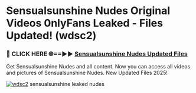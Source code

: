 # Sensualsunshine Nudes Original Videos 0nlyFans Leaked - Files Updated! (wdsc2)

<h3>🔴 CLICK HERE 🌐==►► <a href="https://tinyurl.com/5h6xmrr3" rel="nofollow">Sensualsunshine Nudes Updated Files</a></h3>

Get Sensualsunshine Nudes and all content. Now you can access all videos and pictures of Sensualsunshine Nudes. New Updated Files 2025!

[![wdsc2](https://i.imgur.com/KVD873Z.gif)](https://tinyurl.com/5h6xmrr3)
sensualsunshine leaked nudes